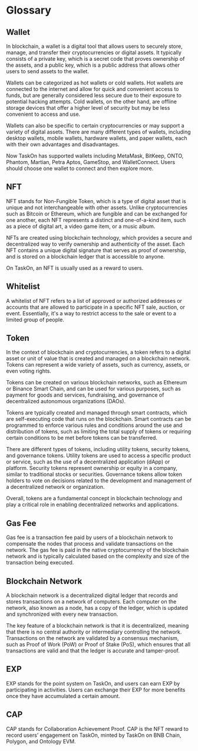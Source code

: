 # Glossary

## Wallet

In blockchain, a wallet is a digital tool that allows users to securely store, manage, and transfer their cryptocurrencies or digital assets. It typically consists of a private key, which is a secret code that proves ownership of the assets, and a public key, which is a public address that allows other users to send assets to the wallet.

Wallets can be categorized as hot wallets or cold wallets. Hot wallets are connected to the internet and allow for quick and convenient access to funds, but are generally considered less secure due to their exposure to potential hacking attempts. Cold wallets, on the other hand, are offline storage devices that offer a higher level of security but may be less convenient to access and use.

Wallets can also be specific to certain cryptocurrencies or may support a variety of digital assets. There are many different types of wallets, including desktop wallets, mobile wallets, hardware wallets, and paper wallets, each with their own advantages and disadvantages.

Now TaskOn has supported wallets including MetaMask, BitKeep, ONTO, Phantom, Martian, Petra Aptos, GameStop, and WalletConnect. Users should choose one wallet to connect and then explore more.

## NFT

NFT stands for Non-Fungible Token, which is a type of digital asset that is unique and not interchangeable with other assets. Unlike cryptocurrencies such as Bitcoin or Ethereum, which are fungible and can be exchanged for one another, each NFT represents a distinct and one-of-a-kind item, such as a piece of digital art, a video game item, or a music album.

NFTs are created using blockchain technology, which provides a secure and decentralized way to verify ownership and authenticity of the asset. Each NFT contains a unique digital signature that serves as proof of ownership, and is stored on a blockchain ledger that is accessible to anyone.

On TaskOn, an NFT is usually used as a reward to users.

## Whitelist

A whitelist of NFT refers to a list of approved or authorized addresses or accounts that are allowed to participate in a specific NFT sale, auction, or event. Essentially, it's a way to restrict access to the sale or event to a limited group of people.

## Token

In the context of blockchain and cryptocurrencies, a token refers to a digital asset or unit of value that is created and managed on a blockchain network. Tokens can represent a wide variety of assets, such as currency, assets, or even voting rights.

Tokens can be created on various blockchain networks, such as Ethereum or Binance Smart Chain, and can be used for various purposes, such as payment for goods and services, fundraising, and governance of decentralized autonomous organizations (DAOs).

Tokens are typically created and managed through smart contracts, which are self-executing code that runs on the blockchain. Smart contracts can be programmed to enforce various rules and conditions around the use and distribution of tokens, such as limiting the total supply of tokens or requiring certain conditions to be met before tokens can be transferred.

There are different types of tokens, including utility tokens, security tokens, and governance tokens. Utility tokens are used to access a specific product or service, such as the use of a decentralized application (dApp) or platform. Security tokens represent ownership or equity in a company, similar to traditional stocks or securities. Governance tokens allow token holders to vote on decisions related to the development and management of a decentralized network or organization.

Overall, tokens are a fundamental concept in blockchain technology and play a critical role in enabling decentralized networks and applications.

## Gas Fee

Gas fee is a transaction fee paid by users of a blockchain network to compensate the nodes that process and validate transactions on the network. The gas fee is paid in the native cryptocurrency of the blockchain network and is typically calculated based on the complexity and size of the transaction being executed.

## Blockchain Network

A blockchain network is a decentralized digital ledger that records and stores transactions on a network of computers. Each computer on the network, also known as a node, has a copy of the ledger, which is updated and synchronized with every new transaction.

The key feature of a blockchain network is that it is decentralized, meaning that there is no central authority or intermediary controlling the network. Transactions on the network are validated by a consensus mechanism, such as Proof of Work (PoW) or Proof of Stake (PoS), which ensures that all transactions are valid and that the ledger is accurate and tamper-proof.

## EXP

EXP stands for the point system on TaskOn, and users can earn EXP by participating in activities. Users can exchange their EXP for more benefits once they have accumulated a certain amount.

## CAP

CAP stands for Collaboration Achievement Proof. CAP is the NFT reward to record users’ engagement on TaskOn, minted by TaskOn on BNB Chain, Polygon, and Ontology EVM.